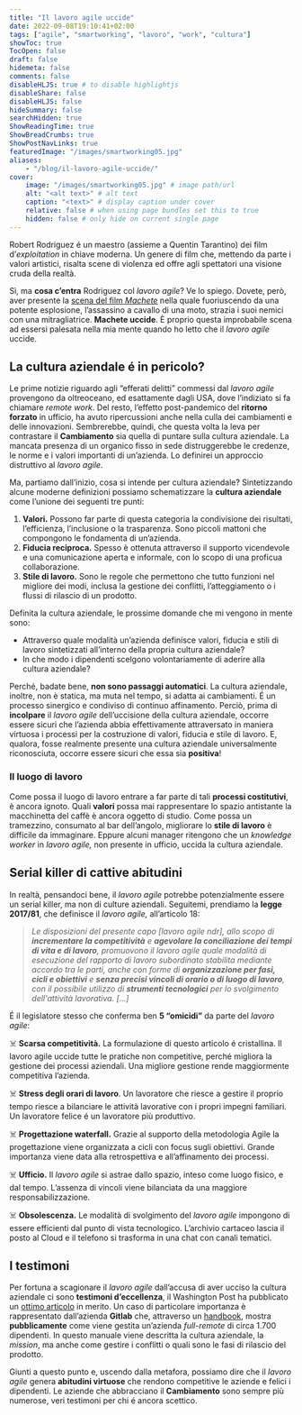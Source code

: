 ```yaml
---
title: "Il lavoro agile uccide"
date: 2022-09-08T19:10:41+02:00
tags: ["agile", "smartworking", "lavoro", "work", "cultura"]
showToc: true
TocOpen: false
draft: false
hidemeta: false
comments: false
disableHLJS: true # to disable highlightjs
disableShare: false
disableHLJS: false
hideSummary: false
searchHidden: true
ShowReadingTime: true
ShowBreadCrumbs: true
ShowPostNavLinks: true
featuredImage: "/images/smartworking05.jpg"
aliases:
    - "/blog/il-lavoro-agile-uccide/"
cover:
    image: "/images/smartworking05.jpg" # image path/url
    alt: "<alt text>" # alt text
    caption: "<text>" # display caption under cover
    relative: false # when using page bundles set this to true
    hidden: false # only hide on current single page
---
```

Robert Rodriguez é un maestro (assieme a Quentin Tarantino) dei film d’*exploitation* in chiave moderna. Un genere di film che, mettendo da parte i valori artistici, risalta scene di violenza ed offre agli spettatori una visione cruda della realtà.

Sì, ma **cosa c’entra** Rodriguez col *lavoro agile*? Ve lo spiego. Dovete, però, aver presente la [scena del film *Machete*](https://www.youtube.com/watch?v=I16020r--oM) nella quale fuoriuscendo da una potente esplosione, l’assassino a cavallo di una moto, strazia i suoi nemici con una mitragliatrice. **Machete uccide**. È proprio questa improbabile scena ad essersi palesata nella mia mente quando ho letto che il *lavoro agile* uccide.

## La cultura aziendale é in pericolo?

Le prime notizie riguardo agli “efferati delitti” commessi dal *lavoro agile* provengono da oltreoceano, ed esattamente dagli USA, dove l’indiziato si fa chiamare *remote work*. Del resto, l’effetto post-pandemico del **ritorno forzato** in ufficio, ha avuto ripercussioni anche nella culla dei cambiamenti e delle innovazioni. Sembrerebbe, quindi, che questa volta la leva per contrastare il **Cambiamento** sia quella di puntare sulla cultura aziendale. La mancata presenza di un organico fisso in sede distruggerebbe le credenze, le norme e i valori importanti di un’azienda. Lo definirei un approccio distruttivo al *lavoro agile*. 

Ma, partiamo dall’inizio, cosa si intende per cultura aziendale? Sintetizzando alcune moderne definizioni possiamo schematizzare la **cultura aziendale** come l’unione dei seguenti tre punti:

1. **Valori.** Possono far parte di questa categoria la condivisione dei risultati, l’efficienza, l’inclusione o la trasparenza. Sono piccoli mattoni che compongono le fondamenta di un’azienda.
2. **Fiducia reciproca.** Spesso è ottenuta attraverso il supporto vicendevole e una comunicazione aperta e informale, con lo scopo di una proficua collaborazione.
3. **Stile di lavoro.** Sono le regole che permettono che tutto funzioni nel migliore dei modi, inclusa la gestione dei conflitti, l’atteggiamento o i flussi di rilascio di un prodotto.

Definita la cultura aziendale, le prossime domande che mi vengono in mente sono:

- Attraverso quale modalità un’azienda definisce valori, fiducia e stili di lavoro sintetizzati all’interno della propria cultura aziendale?
- In che modo i dipendenti scelgono volontariamente di aderire alla cultura aziendale?

Perché, badate bene, **non sono passaggi automatici**. La cultura aziendale, inoltre, non è statica, ma muta nel tempo, si adatta ai cambiamenti. É un processo sinergico e condiviso di continuo affinamento. Perciò, prima di **incolpare** il *lavoro agile* dell’uccisione della cultura aziendale, occorre essere sicuri che l’azienda abbia effettivamente attraversato in maniera virtuosa i processi per la costruzione di valori, fiducia e stile di lavoro. E, qualora, fosse realmente presente una cultura aziendale universalmente riconosciuta, occorre essere sicuri che essa sia **positiva**!

### Il luogo di lavoro

Come possa il luogo di lavoro entrare a far parte di tali **processi costitutivi**, è ancora ignoto. Quali **valori** possa mai rappresentare lo spazio antistante la macchinetta del caffè è ancora oggetto di studio. Come possa un tramezzino, consumato al bar dell’angolo, migliorare lo **stile di lavoro** è difficile da immaginare. Eppure alcuni manager ritengono che un *knowledge worker* in *lavoro agile,* non presente in ufficio, uccida la cultura aziendale. 

## Serial killer di cattive abitudini

In realtà, pensandoci bene, il *lavoro agile* potrebbe potenzialmente essere un serial killer, ma non di culture aziendali. Seguitemi, prendiamo la **legge 2017/81**, che definisce il *lavoro agile,* all’articolo 18:

> *Le disposizioni del presente capo [lavoro agile ndr], allo scopo di **incrementare la competitività** e **agevolare la conciliazione dei tempi di vita e di lavoro**, promuovono il lavoro agile quale modalità di esecuzione  del rapporto di lavoro subordinato  stabilita  mediante  accordo  tra  le parti, anche con forme di **organizzazione per fasi, cicli e  obiettivi** e **senza precisi vincoli di orario o di  luogo  di  lavoro**,  con  il possibile  utilizzo  di  **strumenti  tecnologici**  per  lo  svolgimento dell'attività lavorativa. […]*
> 

É il legislatore stesso che conferma ben **5 “omicidi”** da parte del *lavoro agile*:

☠️ **Scarsa competitività.** La formulazione di questo articolo é cristallina. Il lavoro agile uccide tutte le pratiche non competitive, perché migliora la gestione dei processi aziendali. Una migliore gestione rende maggiormente competitiva l’azienda. 

☠️ **Stress degli orari di lavoro**. Un lavoratore che riesce a gestire il proprio tempo riesce a bilanciare le attività lavorative con i propri impegni familiari. Un lavoratore felice é un lavoratore più produttivo.

☠️ **Progettazione waterfall.** Grazie al supporto della metodologia Agile la progettazione viene organizzata a cicli con focus sugli obiettivi. Grande importanza viene data alla retrospettiva e all’affinamento dei processi.

☠️ **Ufficio.** Il *lavoro agile* si astrae dallo spazio, inteso come luogo fisico, e dal tempo. L’assenza di vincoli viene bilanciata da una maggiore responsabilizzazione.

☠️ **Obsolescenza.** Le modalità di svolgimento del *lavoro agile* impongono di essere efficienti dal punto di vista tecnologico. L’archivio cartaceo lascia il posto al Cloud e il telefono si trasforma in una chat con canali tematici.

## I testimoni

Per fortuna a scagionare il *lavoro agile* dall’accusa di aver ucciso la cultura aziendale ci sono **testimoni d’eccellenza**, il Washington Post ha pubblicato un [ottimo articolo](https://www.washingtonpost.com/technology/2022/09/01/remote-work-culture/) in merito. Un caso di particolare importanza è rappresentato dall’azienda **Gitlab** che, attraverso un [handbook](https://about.gitlab.com/handbook/), mostra **pubblicamente** come viene gestita un’azienda *full-remote* di circa 1.700 dipendenti. In questo manuale viene descritta la cultura aziendale, la *mission*, ma anche come gestire i conflitti o quali sono le fasi di rilascio del prodotto.

Giunti a questo punto e, uscendo dalla metafora, possiamo dire che il *lavoro agile* genera **abitudini virtuose** che rendono competitive le aziende e felici i dipendenti. Le aziende che abbracciano il **Cambiamento** sono sempre più numerose, veri testimoni per chi é ancora scettico.
